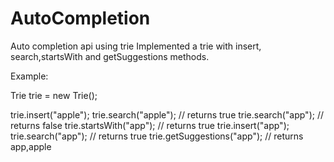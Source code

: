 # AutoCompletion
Auto completion api using trie
Implemented a trie with insert, search,startsWith  and getSuggestions methods.

Example:

Trie trie = new Trie();

trie.insert("apple");
trie.search("apple");   // returns true
trie.search("app");     // returns false
trie.startsWith("app"); // returns true
trie.insert("app");   
trie.search("app");     // returns true
trie.getSuggestions("app");   // returns app,apple
